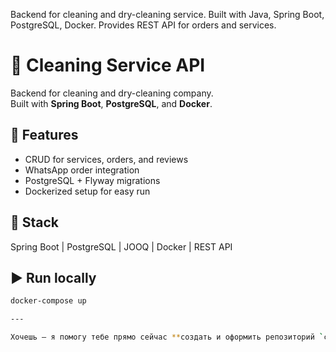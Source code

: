 Backend for cleaning and dry-cleaning service.
Built with Java, Spring Boot, PostgreSQL, Docker. Provides REST API for orders and services.
# 🧽 Cleaning Service API

Backend for cleaning and dry-cleaning company.  
Built with **Spring Boot**, **PostgreSQL**, and **Docker**.

## 🧠 Features
- CRUD for services, orders, and reviews  
- WhatsApp order integration  
- PostgreSQL + Flyway migrations  
- Dockerized setup for easy run

## 🚀 Stack
Spring Boot | PostgreSQL | JOOQ | Docker | REST API

## ▶️ Run locally
```bash
docker-compose up

---

Хочешь — я помогу тебе прямо сейчас **создать и оформить репозиторий `cleaning-service-api`**, чтобы всё выглядело готово для клиентов и работодателей?
